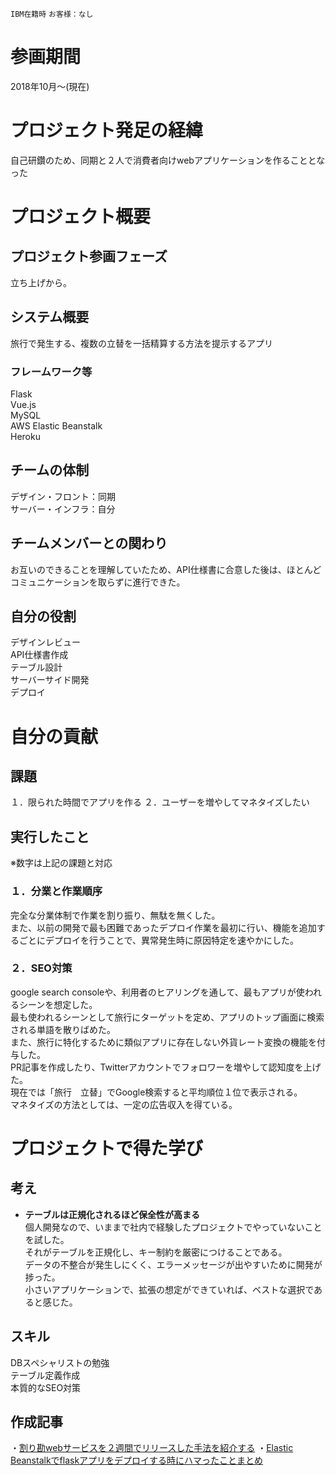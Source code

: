 `IBM在籍時` `お客様：なし` 

# 参画期間
2018年10月〜(現在)

# プロジェクト発足の経緯
自己研鑽のため、同期と２人で消費者向けwebアプリケーションを作ることとなった

# プロジェクト概要
## プロジェクト参画フェーズ
立ち上げから。

## システム概要
旅行で発生する、複数の立替を一括精算する方法を提示するアプリ

### フレームワーク等
Flask  
Vue.js  
MySQL  
AWS Elastic Beanstalk  
Heroku

## チームの体制
デザイン・フロント：同期  
サーバー・インフラ：自分  


## チームメンバーとの関わり
お互いのできることを理解していたため、API仕様書に合意した後は、ほとんどコミュニケーションを取らずに進行できた。

## 自分の役割
デザインレビュー  
API仕様書作成  
テーブル設計  
サーバーサイド開発  
デプロイ  

 
# 自分の貢献

## 課題
１．限られた時間でアプリを作る
２．ユーザーを増やしてマネタイズしたい


## 実行したこと
※数字は上記の課題と対応

### １．分業と作業順序
完全な分業体制で作業を割り振り、無駄を無くした。  
また、以前の開発で最も困難であったデプロイ作業を最初に行い、機能を追加するごとにデプロイを行うことで、異常発生時に原因特定を速やかにした。

### ２．SEO対策
google search consoleや、利用者のヒアリングを通して、最もアプリが使われるシーンを想定した。  
最も使われるシーンとして旅行にターゲットを定め、アプリのトップ画面に検索される単語を散りばめた。  
また、旅行に特化するために類似アプリに存在しない外貨レート変換の機能を付与した。  
PR記事を作成したり、Twitterアカウントでフォロワーを増やして認知度を上げた。  
現在では「旅行　立替」でGoogle検索すると平均順位１位で表示される。  
マネタイズの方法としては、一定の広告収入を得ている。  

# プロジェクトで得た学び
## 考え
- **テーブルは正規化されるほど保全性が高まる**  
個人開発なので、いままで社内で経験したプロジェクトでやっていないことを試した。  
それがテーブルを正規化し、キー制約を厳密につけることである。  
データの不整合が発生しにくく、エラーメッセージが出やすいために開発が捗った。  
小さいアプリケーションで、拡張の想定ができていれば、ベストな選択であると感じた。  

## スキル  
DBスペシャリストの勉強  
テーブル定義作成  
本質的なSEO対策  

## 作成記事
・[割り勘webサービスを２週間でリリースした手法を紹介する](https://qiita.com/kyogom/items/870f525b0d06e9d2f3fc) 
・[Elastic Beanstalkでflaskアプリをデプロイする時にハマったことまとめ](https://qiita.com/kyogom/items/fdf8f61558095e70d153)  
